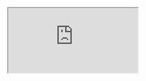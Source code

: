 <iframe src="https://github.com/kostasx/React.JS---CRUD-Code-Walkthrough/blob/master/GitFileHistory.mov?raw=true"></iframe>
